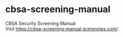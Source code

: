 # cbsa-screening-manual
CBSA Security Screening Manual<br>
Visit https://cbsa-screening-manual.gcmsnotes.com/
